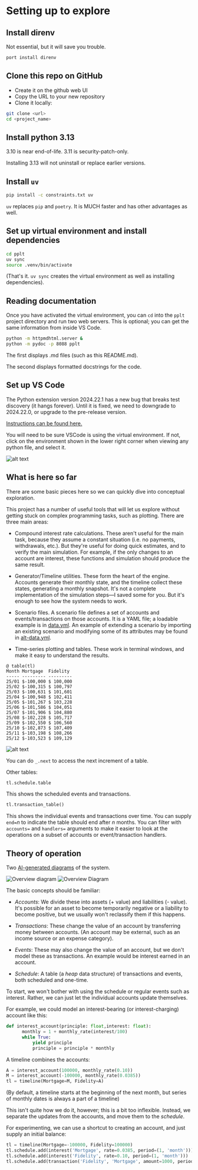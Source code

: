 # Setting up to explore

## Install direnv

Not essential, but it will save you trouble.

```bash
port install direnv
```

## Clone this repo on GitHub

* Create it on the github web UI
* Copy the URL to your new repository
* Clone it locally:

```bash
git clone <url>
cd <project_name>
```

## Install python 3.13

3.10 is near end-of-life. 3.11 is security-patch-only.

Installing 3.13 will not uninstall or replace earlier versions.

## Install `uv`

```bash
pip install -c constraints.txt uv
```

`uv` replaces `pip` and `poetry`. It is MUCH faster and has other advantages as well.

## Set up virtual environment and install dependencies

```bash
cd pplt
uv sync
source .venv/bin/activate
```

(That's it. `uv sync` creates the virtual environment as well as installing
dependencies).

## Reading documentation

Once you have activated the virtual environment, you can `cd` into the `pplt` project directory and run two web servers. This is optional; you can get the same information from inside VS Code.

```bash
python -m httpmdhtml.server &
python -m pydoc -p 8088 pplt
```

The first displays .md files (such as this README.md).

The second displays formatted docstrings for the code.

## Set up VS Code

The Python extension version 2024.22.1 has a new bug that breaks test discovery (it hangs forever). Until it is fixed, we need to downgrade to 2024.22.0, or upgrade to the pre-release version.

[Instructions can be found here.](https://github.com/microsoft/vscode-python/issues/24656#issuecomment-2561238479)

You will need to be sure VSCode is using the virtual environment. If not, click on the environment shown in the lower right corner when viewing any python file, and select it.

![alt text](vscode_venv.png)

## What is here so far

There are some basic pieces here so we can quickly dive into conceptual exploration.

This project has a number of useful tools that will let us explore without getting stuck on complex programming tasks, such as plotting. There are three main areas:

* Compound interest rate calculations. These aren't useful for the main task, because they assume a constant situation (i.e. no payments, withdrawals, etc.). But they're useful for doing quick estimates, and to verify the main simulation. For example, if the only changes to an account are interest, these functions and simulation should produce the same result.

* Generator/Timeline utilities. These form the heart of the engine. Accounts generate their monthly state, and the timeline collect these states, generating a monthly snapshot. It's not a complete implementation of the simulation steps—I saved some for you. But it's enough to see how the system needs to work.

* Scenario files. A scenario file defines a set of accounts and events/transactions on those accounts. It is a YAML file; a loadable example is in [data.yml](data.yml). An example of extending a scenario by importing an existing scenario and modifying some of its attributes may be found in [alt-data.yml](alt-data.yl).

* Time-series plotting and tables. These work in terminal windows, and make it easy to understand the results.

```text
@ table(tl)
Month Mortgage  Fidelity
----- --------- ---------
25/01 $-100,000 $ 100,000
25/02 $-100,315 $ 100,797
25/03 $-100,631 $ 101,601
25/04 $-100,948 $ 102,411
25/05 $-101,267 $ 103,228
25/06 $-101,586 $ 104,051
25/07 $-101,906 $ 104,880
25/08 $-102,228 $ 105,717
25/09 $-102,550 $ 106,560
25/10 $-102,873 $ 107,409
25/11 $-103,198 $ 108,266
25/12 $-103,523 $ 109,129
```

![alt text](plot.png)

You can do `_.next` to access the next increment of a table.

Other tables:

```python
tl.schedule.table
```

This shows the scheduled events and transactions.

```python
tl.transaction_table()
```

This shows the individual events and transactions over time. You can supply `end=`_n_ to indicate the table should end after _n_ months. You can filter with `accounts=` and `handlers=` arguments to make it easier to look at the operations on a subset of accounts or event/transaction handlers.

## Theory of operation

Two [AI-generated diagrams](https://gitdiagram.com/bobkerns/pplt) of the system.

![Overview diagram](overview.png)
![Overview Diagram](overview2.png)

The basic concepts should be familiar:

* _Accounts_: We divide these into assets (+ value) and liabilities (- value). It's possible for an asset to become temporarily negative or a liability to become positive, but we usually won't reclassify them if this happens.

* _Transactions_: These change the value of an account by transferring money between accounts. (An account may be external, such as an income source or an expense category).

* _Events_: These may also change the value of an account, but we don't model these as transactions. An example would be interest earned in an account.

* _Schedule_: A table (a _heap_ data structure) of transactions and events, both scheduled and one-time.

To start, we won't bother with using the schedule or regular events such as interest.  Rather, we can just let the individual accounts update themselves.

For example, we could model an interest-bearing (or interest-charging) account like this:

```python
def interest_account(principle: float,interest: float):
      monthly = 1 + monthly_rate(interest/100)
      while True:
          yield principle
          principle = principle * monthly
```

A timeline combines the accounts:

```python
A = interest_account(100000, monthly_rate(0.10))
M = interest_account(-100000, monthly_rate(0.0385))
tl = timeline(Mortgage=M, Fidelity=A)
```

(By default, a timeline starts at the beginning of the next month, but series of monthly dates is always a part of a timeline)

This isn't quite how we do it, however; this is a bit too inflexible. Instead, we separate the updates from the accounts, and move them to the _schedule_.

For experimenting, we can use a shortcut to creating an account, and just supply an initial balance:

```python
tl = timeline(Mortgage=-100000, Fidelity=100000)
tl.schedule.add(interest('Mortgage', rate=0.0385, period=(1, 'month')))
tl.schedule.add(interest('Fidelity', rate=0.10, period=(1, 'month')))
tl.schedule.add(transaction('Fidelity', 'Mortgage', amount=1000, period=(1, 'month')))
```
